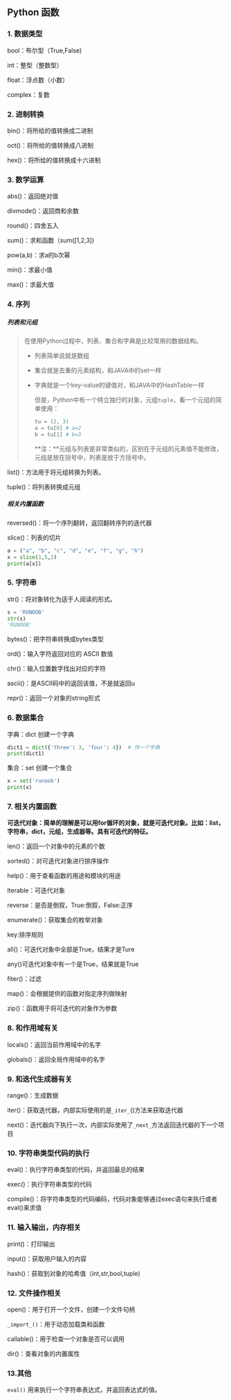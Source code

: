 ## Python 函数

### 1. 数据类型

bool：布尔型（True,False)

int：整型（整数型）

float：浮点数（小数）

complex：复数

### 2. 进制转换

bin()：将所给的值转换成二进制

oct()：将所给的值转换成八进制

hex()：将所给的值转换成十六进制

### 3. 数学运算

abs()：返回绝对值

divmode()：返回商和余数

round()：四舍五入

sum()：求和函数（sum([1,2,3])

pow(a,b)：求a的b次幂

min()：求最小值

max()：求最大值

### 4. 序列

##### 列表和元组

> 在使用Python过程中，列表、集合和字典是比较常用的数据结构。
>
> - 列表简单说就是数组
>
> - 集合就是去重的元素结构，和JAVA中的set一样
>
> - 字典就是一个key-value的键值对，和JAVA中的HashTable一样
>
>   但是，Python中有一个特立独行的对象，元组`tuple`，看一个元组的简单使用：
>
>   ```python
>   tu = (2, 3)
>   a = tu[0] # a=2
>   b = tu[1] # b=3
>   ```
>
>   **注：**元组与列表是非常类似的，区别在于元组的元素值不能修改，元组是放在括号中，列表是放于方括号中。

list()：方法用于将元组转换为列表。

tuple()：将列表转换成元组

##### 相关内置函数

reversed()：将一个序列翻转，返回翻转序列的迭代器

slice()：列表的切片

```python
a = ("a", "b", "c", "d", "e", "f", "g", "h")
x = slice(1,5,2)
print(a[x])
```

### 5. 字符串

str()：将对象转化为适于人阅读的形式。

```python
s = 'RUNOOB'
str(s)
'RUNOOB'
```

bytes()：把字符串转换成bytes类型

ord()：输入字符返回对应的 ASCII 数值

chr()：输入位置数字找出对应的字符

ascii()：是ASCII码中的返回该值，不是就返回u

repr()：返回一个对象的string形式

### 6. 数据集合

字典：dict 创建一个字典

```python
dict1 = dict({'three': 3, 'four': 4})  # 传一个字典
print(dict1)
```

集合：set 创建一个集合

```python
x = set('runoob')
print(x)
```

### 7. 相关内置函数

**可迭代对象：简单的理解是可以用for循环的对象，就是可迭代对象。比如：list，字符串，dict，元组，生成器等。具有可迭代的特征。**

len()：返回一个对象中的元素的个数

sorted()：对可迭代对象进行排序操作

help()：用于查看函数的用途和模块的用途

lterable：可迭代对象

reverse：是否是倒叙，True:倒叙，False:正序

enumerate()：获取集合的枚举对象

key:排序规则

all()：可迭代对象中全部是True，结果才是Ture

any()可迭代对象中有一个是True，结果就是True

fiter()：过滤

map()：会根据提供的函数对指定序列做映射

zip()：函数用于将可迭代的对象作为参数

### 8. 和作用域有关

locals()：返回当前作用域中的名字

globals()：返回全局作用域中的名字

### 9. 和迭代生成器有关

range()：生成数据

iter()：获取迭代器，内部实际使用的是`_iter_`()方法来获取迭代器

next()：迭代器向下执行一次，内部实际使用了`_next_`方法返回迭代器的下一个项目

### 10. 字符串类型代码的执行

eval()：执行字符串类型的代码，并返回最总的结果

exec()：执行字符串类型的代码

compile()：将字符串类型的代码编码，代码对象能够通过exec语句来执行或者eval()来求值

### 11. 输入输出，内存相关

print()：打印输出

input()：获取用户输入的内容

hash()：获取到对象的哈希值（int,str,bool,tuple)

### 12. 文件操作相关

open()：用于打开一个文件，创建一个文件句柄

`_import_()`：用于动态加载类和函数

callable()：用于检查一个对象是否可以调用

dir()：查看对象的内置属性

### 13.其他

`eval()` 用来执行一个字符串表达式，并返回表达式的值。
